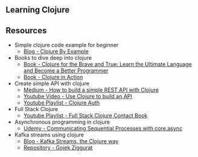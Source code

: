 ## Learning Clojure

## Resources

- Simple clojure code example for beginner
  - [Blog - Clojure By Example](http://kimh.github.io/clojure-by-example/#about-this-page)
- Books to dive deep into clojure
  - [Book - Clojure for the Brave and True: Learn the Ultimate Language and Become a Better Programmer](https://www.amazon.com/Clojure-Brave-True-Ultimate-Programmer/dp/1593275919/ref=as_li_ss_tl?ie=UTF8&linkCode=sl1&tag=braveclojure-20&linkId=e3c6527befc02cce112deb5b8fbc3774)
  - [Book - Clojure in Action](https://www.manning.com/books/clojure-in-action)
- Create simple API with clojure
  - [Medium - How to build a simple REST API with Clojure](https://itnext.io/getting-started-with-clojure-e8f207ff8eab)
  - [Youtube Video - Use Clojure to build an API](https://youtu.be/e7BTRR0VBsQ)
  - [Youtube Playlist - Clojure Auth](https://youtube.com/playlist?list=PLBeQxJQNprbjvILPGCw4h7pFOZp_Yms1B)
- Full Stack Clojure
  - [Youtube Playlist - Full Stack Clojure Contact Book](https://youtube.com/playlist?list=PLBeQxJQNprbgkmvbv80xC8R0SHcPsosjZ)
- Asynchronous programming in clojure
  - [Udemy - Communicating Sequential Processes with core.async](https://www.udemy.com/course/communicating-sequential-processes-with-coreasync/)
- Kafka streams using clojure
  - [Blog - Kafka Streams, the Clojure way](https://engineering.fundingcircle.com/blog/2019/08/27/kafka-streams-the-clojure-way/)
  - [Repository - Gojek Ziggurat](https://github.com/gojek/ziggurat)
